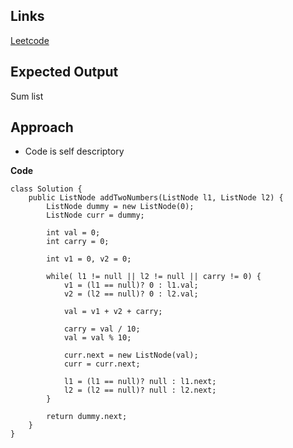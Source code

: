 ## Links
[Leetcode](https://leetcode.com/problems/add-two-numbers)

## Expected Output
Sum list

## Approach
- Code is self descriptory

**Code**
```
class Solution {
    public ListNode addTwoNumbers(ListNode l1, ListNode l2) {
        ListNode dummy = new ListNode(0);
        ListNode curr = dummy;

        int val = 0;
        int carry = 0;

        int v1 = 0, v2 = 0;

        while( l1 != null || l2 != null || carry != 0) {
            v1 = (l1 == null)? 0 : l1.val;
            v2 = (l2 == null)? 0 : l2.val;

            val = v1 + v2 + carry;

            carry = val / 10;
            val = val % 10;

            curr.next = new ListNode(val);
            curr = curr.next;

            l1 = (l1 == null)? null : l1.next;
            l2 = (l2 == null)? null : l2.next;
        }

        return dummy.next;
    }
}
```

